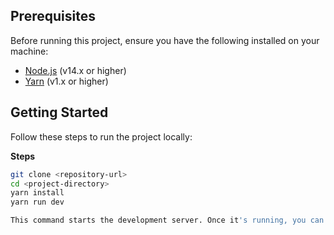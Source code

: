## Prerequisites

Before running this project, ensure you have the following installed on your machine:

- [Node.js](https://nodejs.org/) (v14.x or higher)
- [Yarn](https://yarnpkg.com/) (v1.x or higher)

## Getting Started

Follow these steps to run the project locally:

 **Steps**

   ```bash
   git clone <repository-url>
   cd <project-directory>
   yarn install
   yarn run dev
  
This command starts the development server. Once it's running, you can view this application
